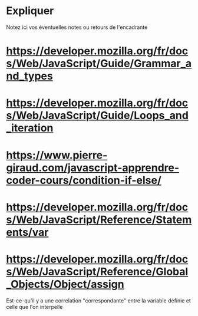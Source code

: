 # Expliquer

Notez ici vos éventuelles notes ou retours de l'encadrante
# https://developer.mozilla.org/fr/docs/Web/JavaScript/Guide/Grammar_and_types
# https://developer.mozilla.org/fr/docs/Web/JavaScript/Guide/Loops_and_iteration
# https://www.pierre-giraud.com/javascript-apprendre-coder-cours/condition-if-else/
# https://developer.mozilla.org/fr/docs/Web/JavaScript/Reference/Statements/var
# https://developer.mozilla.org/fr/docs/Web/JavaScript/Reference/Global_Objects/Object/assign
Est-ce-qu'il y a une correlation "correspondante" entre la variable définie et celle que l'on interpelle

